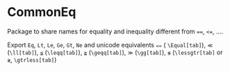 # CommonEq

Package to share names for equality and inequality different from `==`, `<=`, ....

Export `Eq`, `Lt`, `Le`, `Ge`, `Gt`, `Ne` and unicode equivalents `⩵` ( `\Equal[tab]`), `≪` (`\ll[tab]`), `≦` (`\leqq[tab]`), `≧` (`\geqq[tab]`), `≫` (`\gg[tab]`), `≶` (`\lessgtr[tab]` or `≷`, `\gtrless[tab]`)
